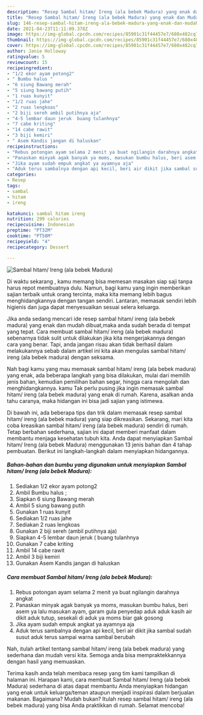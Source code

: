 ```yaml
---
description: "Resep Sambal hitam/ Ireng (ala bebek Madura) yang enak dan Mudah Dibuat"
title: "Resep Sambal hitam/ Ireng (ala bebek Madura) yang enak dan Mudah Dibuat"
slug: 146-resep-sambal-hitam-ireng-ala-bebek-madura-yang-enak-dan-mudah-dibuat
date: 2021-04-23T11:11:09.378Z
image: https://img-global.cpcdn.com/recipes/85901c31f44457e7/680x482cq70/sambal-hitam-ireng-ala-bebek-madura-foto-resep-utama.jpg
thumbnail: https://img-global.cpcdn.com/recipes/85901c31f44457e7/680x482cq70/sambal-hitam-ireng-ala-bebek-madura-foto-resep-utama.jpg
cover: https://img-global.cpcdn.com/recipes/85901c31f44457e7/680x482cq70/sambal-hitam-ireng-ala-bebek-madura-foto-resep-utama.jpg
author: Janie Holloway
ratingvalue: 5
reviewcount: 15
recipeingredient:
- "1/2 ekor ayam potong2"
- " Bumbu halus "
- "6 siung Bawang merah"
- "5 siung bawang putih"
- "1 ruas kunyit"
- "1/2 ruas jahe"
- "2 ruas lengkoas"
- "2 biji sereh ambil putihnya aja"
- "4-5 lembar daun jeruk  buang tulanhnya"
- "7 cabe kriting"
- "14 cabe rawit"
- "3 biji kemiri"
- " Asem Kandis jangan di haluskan"
recipeinstructions:
- "Rebus potongan ayam selama 2 menit ya buat ngilangin darahnya angkat"
- "Panaskan minyak agak banyak ya moms, masukan bumbu halus, beri asem ya lalu masukan ayam, garam gula penyedap aduk aduk kasih air dikit aduk tutup, sesekali di aduk ya moms biar gak gosong"
- "Jika ayam sudah empuk angkat ya ayamnya aja"
- "Aduk terus sambalnya dengan api kecil, beri air dikit jika sambal sudah susut aduk terus sampai warna sambal berubah"
categories:
- Resep
tags:
- sambal
- hitam
- ireng

katakunci: sambal hitam ireng 
nutrition: 299 calories
recipecuisine: Indonesian
preptime: "PT32M"
cooktime: "PT58M"
recipeyield: "4"
recipecategory: Dessert

---
```



![Sambal hitam/ Ireng (ala bebek Madura)](https://img-global.cpcdn.com/recipes/85901c31f44457e7/680x482cq70/sambal-hitam-ireng-ala-bebek-madura-foto-resep-utama.jpg)

Di waktu  sekarang , kamu memang bisa memesan masakan siap saji tanpa harus repot membuatnya dulu. Namun, bagi kamu yang ingin memberikan sajian terbaik untuk orang tercinta, maka kita memang lebih bagus menghidangkannya dengan tangan sendiri. Lantaran, memasak sendiri lebih higienis dan juga dapat menyesuaikan sesuai selera keluarga.

Jika anda sedang mencari ide resep sambal hitam/ ireng (ala bebek madura) yang enak dan mudah dibuat,maka anda sudah berada di tempat yang tepat. Cara membuat sambal hitam/ ireng (ala bebek madura)  sebenarnya tidak sulit untuk dilakukan jika kita mengerjakannya dengan cara yang benar. Tapi, anda jangan risau akan tidak berhasil dalam melakukannya 
sebab dalam artikel ini kita akan mengulas sambal hitam/ ireng (ala bebek madura) dengan seksama.  



Nah bagi kamu yang mau memasak sambal hitam/ ireng (ala bebek madura) yang enak, ada beberapa langkah yang bisa dilakukan, mulai dari memilih jenis bahan, kemudian pemilihan bahan segar, hingga cara mengolah dan menghidangkannya. kamu Tak perlu pusing jika ingin memasak sambal hitam/ ireng (ala bebek madura) yang enak di rumah. Karena, asalkan anda  tahu caranya, maka hidangan ini bisa jadi sajian yang istimewa.

Di bawah ini, ada beberapa tips dan trik dalam memasak resep sambal hitam/ ireng (ala bebek madura) yang siap dikreasikan. Sekarang, mari kita coba kreasikan sambal hitam/ ireng (ala bebek madura) sendiri di rumah. Tetap berbahan sederhana, sajian ini dapat memberi manfaat dalam membantu menjaga kesehatan tubuh kita. Anda dapat menyiapkan Sambal hitam/ Ireng (ala bebek Madura) menggunakan 13 jenis bahan dan 4 tahap pembuatan. Berikut ini langkah-langkah dalam menyiapkan hidangannya.

<!--inarticleads1-->

##### Bahan-bahan dan bumbu yang digunakan untuk menyiapkan Sambal hitam/ Ireng (ala bebek Madura):

1. Sediakan 1/2 ekor ayam potong2
1. Ambil  Bumbu halus ;
1. Siapkan 6 siung Bawang merah
1. Ambil 5 siung bawang putih
1. Gunakan 1 ruas kunyit
1. Sediakan 1/2 ruas jahe
1. Sediakan 2 ruas lengkoas
1. Gunakan 2 biji sereh (ambil putihnya aja)
1. Siapkan 4-5 lembar daun jeruk ( buang tulanhnya
1. Gunakan 7 cabe kriting
1. Ambil 14 cabe rawit
1. Ambil 3 biji kemiri
1. Gunakan  Asem Kandis jangan di haluskan




<!--inarticleads2-->

##### Cara membuat Sambal hitam/ Ireng (ala bebek Madura):

1. Rebus potongan ayam selama 2 menit ya buat ngilangin darahnya angkat
1. Panaskan minyak agak banyak ya moms, masukan bumbu halus, beri asem ya lalu masukan ayam, garam gula penyedap aduk aduk kasih air dikit aduk tutup, sesekali di aduk ya moms biar gak gosong
1. Jika ayam sudah empuk angkat ya ayamnya aja
1. Aduk terus sambalnya dengan api kecil, beri air dikit jika sambal sudah susut aduk terus sampai warna sambal berubah




Nah, itulah artikel tentang  sambal hitam/ ireng (ala bebek madura)  yang sederhana dan mudah versi kita. Semoga anda bisa mempraktekkannya dengan hasil yang memuaskan. 

Terima kasih anda telah membaca resep yang tim kami tampilkan di halaman ini. Harapan kami, cara membuat  Sambal hitam/ Ireng (ala bebek Madura) sederhana di atas dapat membantu Anda menyiapkan hidangan yang enak untuk keluarga/teman ataupun menjadi inspirasi dalam berjualan makanan. Bagaimana? Mudah bukan? Itulah resep sambal hitam/ ireng (ala bebek madura) yang bisa Anda praktikkan di rumah. Selamat mencoba!


